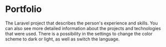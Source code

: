 # Portfolio

The Laravel project that describes the person's experience and skills. You can also see more detailed information about the projects and technologies that were used. There is a possibility in the settings to change the color scheme to dark or light, as well as switch the language.
